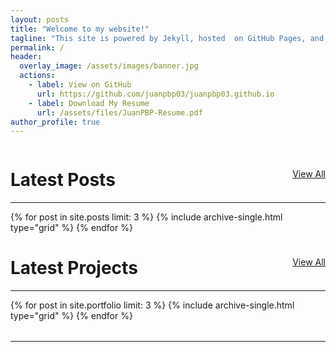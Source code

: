 ```yaml
---
layout: posts
title: "Welcome to my website!"
tagline: "This site is powered by Jekyll, hosted  on GitHub Pages, and customized with Markdown, YAML, HTML, and Liquid, all version-controlled and deployed with GitHub Actions."
permalink: /
header:
  overlay_image: /assets/images/banner.jpg
  actions:
    - label: View on GitHub
      url: https://github.com/juanpbp03/juanpbp03.github.io
    - label: Download My Resume
      url: /assets/files/JuanPBP-Resume.pdf
author_profile: true
---
```


<div style="display: flex; justify-content: space-between; align-items: center;">
  <h1>Latest Posts</h1>
  <a href="/blog" class="btn btn--primary btn--small">View All</a>
</div>
<hr style="margin-top: 0;">
<section class="grid__wrapper">
  <div class="entries-grid" style="clear: both; overflow: hidden;">
    {% for post in site.posts limit: 3 %}
      {% include archive-single.html type="grid" %}
    {% endfor %}
  </div>
</section>


<div style="display: flex; justify-content: space-between; align-items: center;">
  <h1>Latest Projects</h1>
  <a href="/portfolio" class="btn btn--primary btn--small">View All</a>
</div>
<hr style="margin-top: 0;">
<section class="grid__wrapper">
  <div class="entries-grid" style="clear: both; overflow: hidden;">
    {% for post in site.portfolio limit: 3 %}
      {% include archive-single.html type="grid" %}
    {% endfor %}
  </div>
</section>
<hr style="margin: 2rem 0;">



